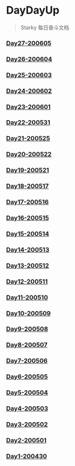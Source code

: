 
# DayDayUp

> Starky 每日奋斗文档
### [Day27-200605](DayDayUp/Day27-200605.md)
### [Day26-200604](DayDayUp/Day26-200604.md)
### [Day25-200603](DayDayUp/Day25-200603.md)
### [Day24-200602](DayDayUp/Day24-200602.md)
### [Day23-200601](DayDayUp/Day23-200601.md)
### [Day22-200531](DayDayUp/Day22-200531.md)
### [Day21-200525](DayDayUp/Day21-200525.md)
### [Day20-200522](DayDayUp/Day20-200522.md)
### [Day19-200521](DayDayUp/Day19-200521.md)
### [Day18-200517](DayDayUp/Day18-200517.md)
### [Day17-200516](DayDayUp/Day17-200516.md)
### [Day16-200515](DayDayUp/Day16-200515.md)
### [Day15-200514](DayDayUp/Day15-200514.md)
### [Day14-200513](DayDayUp/Day14-200513.md)
### [Day13-200512](DayDayUp/Day13-200512.md)
### [Day12-200511](DayDayUp/Day12-200511.md)
### [Day11-200510](DayDayUp/Day11-200510.md)
### [Day10-200509](DayDayUp/Day10-200509.md)
### [Day9-200508](DayDayUp/Day9-200508.md)
### [Day8-200507](DayDayUp/Day8-200507.md)
### [Day7-200506](DayDayUp/Day7-200506.md)
### [Day6-200505](DayDayUp/Day6-200505.md)
### [Day5-200504](DayDayUp/Day5-200504.md)
### [Day4-200503](DayDayUp/Day4-200503.md)
### [Day3-200502](DayDayUp/Day3-200502.md)
### [Day2-200501](DayDayUp/Day2-200501.md)
### [Day1-200430](DayDayUp/Day1-200430.md)
